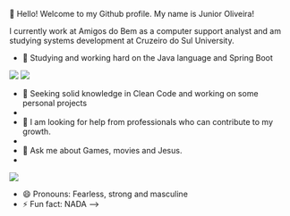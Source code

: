 👋 Hello! Welcome to my Github profile.
My name is Junior Oliveira!


          
 I currently work at Amigos do Bem as a computer support analyst and am studying systems development at Cruzeiro do Sul University.
 
- 🌱 Studying and working hard on the Java language and Spring Boot
 <img src="https://cdn.jsdelivr.net/gh/devicons/devicon@latest/icons/java/java-original-wordmark.svg"/>
 <i class="devicon-spring-original-wordmark colored"></i>
  <img src="https://cdn.jsdelivr.net/gh/devicons/devicon@latest/icons/archlinux/archlinux-plain.svg" />
          
 
- 👯 Seeking solid knowledge in Clean Code and working on some personal projects
- 
- 🤔 I am looking for help from professionals who can contribute to my growth.
- 
- 💬 Ask me about Games, movies and Jesus.
- 
<div>
<a href="https://www.linkedin.com/in/junior-oliveira-91095a297" target="_blank"><img loading="lazy" src="https://img.shields.io/badge/-LinkedIn-%230077B5?style=for-the-badge&logo=linkedin&logoColor=white" target="_blank"></a>   
</div>

- 😄 Pronouns: Fearless, strong and masculine
- ⚡ Fun fact: NADA
-->
